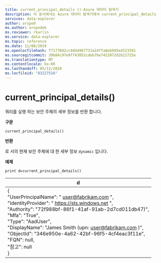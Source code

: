 ```yaml
---
title: current_principal_details ()-Azure 데이터 탐색기
description: 이 문서에서는 Azure 데이터 탐색기에서 current_principal_details ()에 대해 설명 합니다.
services: data-explorer
author: orspod
ms.author: orspodek
ms.reviewer: rkarlin
ms.service: data-explorer
ms.topic: reference
ms.date: 11/08/2019
ms.openlocfilehash: f71770d2cc9d44987731a247fa8eb945ed323391
ms.sourcegitcommit: 39b04c97e9ff43052cdeb7be7422072d2b21725e
ms.translationtype: MT
ms.contentlocale: ko-KR
ms.lasthandoff: 05/12/2020
ms.locfileid: "83227516"
---
```

# <a name="current_principal_details"></a>current_principal_details()

쿼리를 실행 하는 보안 주체의 세부 정보를 반환 합니다.

**구문**

`current_principal_details()`

**반환**

로 서의 현재 보안 주체에 대 한 세부 정보 `dynamic` 입니다.

**예제**

<!-- csl: https://help.kusto.windows.net/Samples -->
```kusto
print d=current_principal_details()
```

|d|
|---|
|{<br>  "UserPrincipalName": " user@fabrikam.com ",<br>  "IdentityProvider": " https://sts.windows.net ",<br>  "Authority": "72f988bf-86f1-41af-91ab-2d7cd011db47)",<br>  "Mfa": "True",<br>  "Type": "AadUser",<br>  "DisplayName": "James Smith (upn: user@fabrikam.com )",<br>  "ObjectId": "346e950e-4a62-42bf-96f5-4cf4eac3f11e",<br>  "FQN": null,<br>  "참고": null<br>}|
